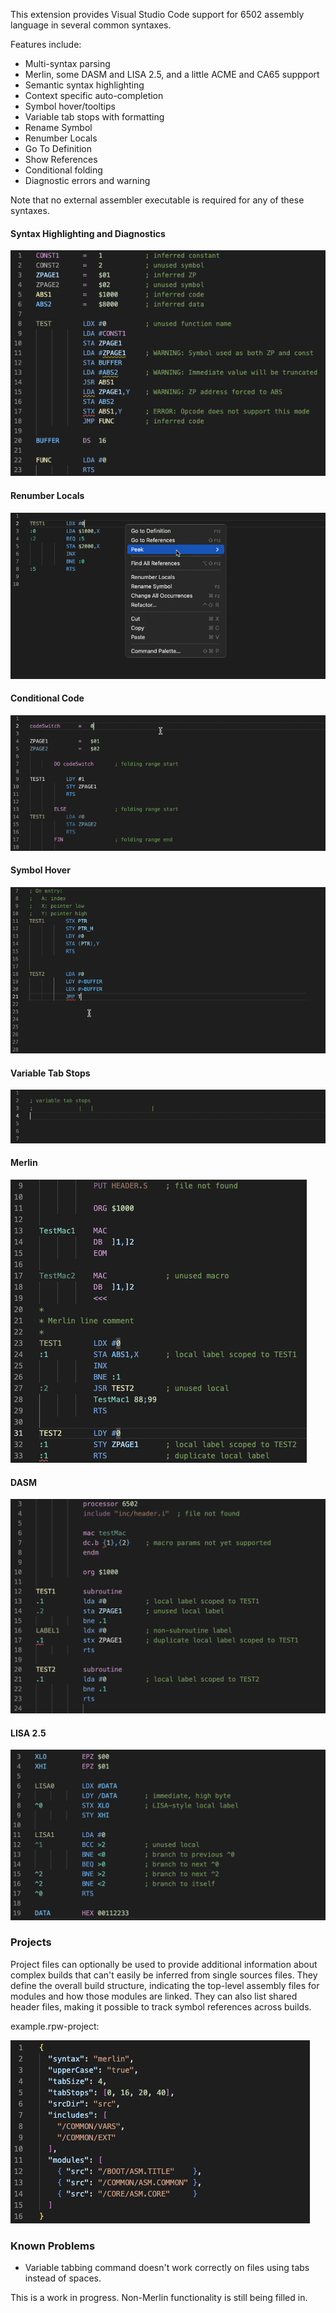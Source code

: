 This extension provides Visual Studio Code support for 6502 assembly language in several common syntaxes.

Features include:
* Multi-syntax parsing
* Merlin, some DASM and LISA 2.5, and a little ACME and CA65 suppport
* Semantic syntax highlighting
* Context specific auto-completion
* Symbol hover/tooltips
* Variable tab stops with formatting
* Rename Symbol
* Renumber Locals
* Go To Definition
* Show References
* Conditional folding
* Diagnostic errors and warning

Note that no external assembler executable is required for any of these syntaxes.

#### Syntax Highlighting and Diagnostics
<img src="images/highlighting.png"/>

#### Renumber Locals
<img src="images/renumber.gif"/>

#### Conditional Code
<img src="images/conditional.gif"/>

#### Symbol Hover
<img src="images/hover.gif"/>

#### Variable Tab Stops
<img src="images/tabstops.gif"/>

#### Merlin
<img src="images/merlin.png"/>

#### DASM
<img src="images/dasm.png"/>

#### LISA 2.5
<img src="images/lisa.png"/>

### Projects

Project files can optionally be used to provide additional information about complex builds that can't easily be inferred from single sources files.  They define the overall build structure, indicating the top-level assembly files for modules and how those modules are linked.  They can also list shared header files, making it possible to track symbol references across builds.

example.rpw-project:

<img src="images/project.png"/>

### Known Problems
* Variable tabbing command doesn't work correctly on files using tabs instead of spaces.

This is a work in progress.  Non-Merlin functionality is still being filled in.

